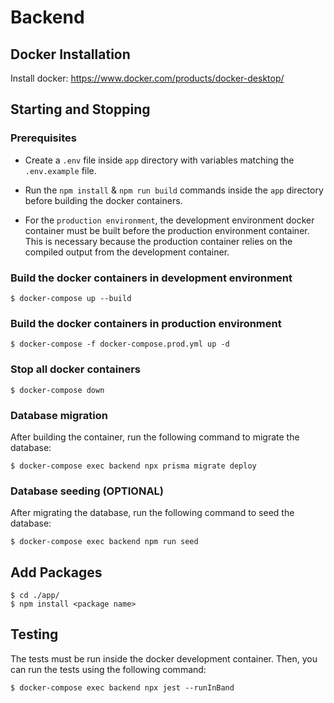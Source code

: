 # Backend

## Docker Installation

Install docker: https://www.docker.com/products/docker-desktop/

## Starting and Stopping

### Prerequisites

- Create a `.env` file inside `app` directory with variables matching the `.env.example` file.

- Run the `npm install` & `npm run build` commands inside the `app` directory before building the docker containers.

- For the `production environment`, the development environment docker container must be built before the production environment container. This is necessary because the production container relies on the compiled output from the development container.

### Build the docker containers in development environment

    $ docker-compose up --build

### Build the docker containers in production environment

    $ docker-compose -f docker-compose.prod.yml up -d

### Stop all docker containers

    $ docker-compose down

### Database migration

After building the container, run the following command to migrate the database:

    $ docker-compose exec backend npx prisma migrate deploy

### Database seeding **(OPTIONAL)**

After migrating the database, run the following command to seed the database:

    $ docker-compose exec backend npm run seed

## Add Packages

    $ cd ./app/
    $ npm install <package name>

## Testing

The tests must be run inside the docker development container. Then, you can run the tests using the following command:

    $ docker-compose exec backend npx jest --runInBand
